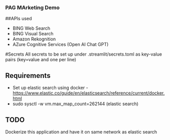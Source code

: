 ### PAG MArketing Demo

##APIs used
* BING Web Search
* BING Visual Search
* Amazon Rekognition
* AZure Cognitive Services (Open AI Chat GPT)

#Secrets
All secrets to be set up under .streamlit/secrets.toml as key-value pairs (key=value and one per line)

## Requirements
* Set up elastic search using docker - https://www.elastic.co/guide/en/elasticsearch/reference/current/docker.html
* sudo sysctl -w vm.max_map_count=262144 (elastic search)

## TODO
Dockerize this application and have it on same network as elastic search


